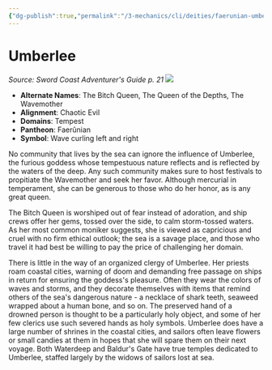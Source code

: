 ```yaml
---
{"dg-publish":true,"permalink":"/3-mechanics/cli/deities/faerunian-umberlee-scag/","tags":["ttrpg-cli/compendium/src/5e/scag","ttrpg-cli/deity/faerunian","ttrpg-cli/domain/tempest"],"noteIcon":""}
---
```


# Umberlee
*Source: Sword Coast Adventurer's Guide p. 21* 
![](3-Mechanics/CLI/deities/img/scag-symbol-of-umberlee.webp#symbol)

- **Alternate Names**: The Bitch Queen, The Queen of the Depths, The Wavemother
- **Alignment**: Chaotic Evil
- **Domains**: Tempest
- **Pantheon**: Faerûnian
- **Symbol**: Wave curling left and right

No community that lives by the sea can ignore the influence of Umberlee, the furious goddess whose tempestuous nature reflects and is reflected by the waters of the deep. Any such community makes sure to host festivals to propitiate the Wavemother and seek her favor. Although mercurial in temperament, she can be generous to those who do her honor, as is any great queen.

The Bitch Queen is worshiped out of fear instead of adoration, and ship crews offer her gems, tossed over the side, to calm storm-tossed waters. As her most common moniker suggests, she is viewed as capricious and cruel with no firm ethical outlook; the sea is a savage place, and those who travel it had best be willing to pay the price of challenging her domain.

There is little in the way of an organized clergy of Umberlee. Her priests roam coastal cities, warning of doom and demanding free passage on ships in return for ensuring the goddess's pleasure. Often they wear the colors of waves and storms, and they decorate themselves with items that remind others of the sea's dangerous nature - a necklace of shark teeth, seaweed wrapped about a human bone, and so on. The preserved hand of a drowned person is thought to be a particularly holy object, and some of her few clerics use such severed hands as holy symbols. Umberlee does have a large number of shrines in the coastal cities, and sailors often leave flowers or small candies at them in hopes that she will spare them on their next voyage. Both Waterdeep and Baldur's Gate have true temples dedicated to Umberlee, staffed largely by the widows of sailors lost at sea.